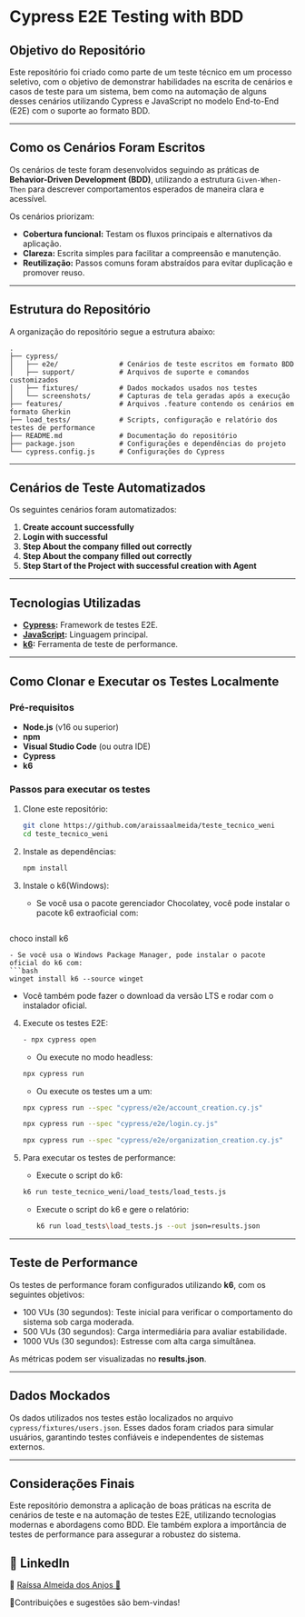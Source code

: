 # Cypress E2E Testing with BDD

## Objetivo do Repositório
Este repositório foi criado como parte de um teste técnico em um processo seletivo, com o objetivo de demonstrar habilidades na escrita de cenários e casos de teste para um sistema, bem como na automação de alguns desses cenários utilizando Cypress e JavaScript no modelo End-to-End (E2E) com o suporte ao formato BDD.

---

## Como os Cenários Foram Escritos
Os cenários de teste foram desenvolvidos seguindo as práticas de **Behavior-Driven Development (BDD)**, utilizando a estrutura `Given-When-Then` para descrever comportamentos esperados de maneira clara e acessível.

Os cenários priorizam:
- **Cobertura funcional:** Testam os fluxos principais e alternativos da aplicação.
- **Clareza:** Escrita simples para facilitar a compreensão e manutenção.
- **Reutilização:** Passos comuns foram abstraídos para evitar duplicação e promover reuso.

---

## Estrutura do Repositório
A organização do repositório segue a estrutura abaixo:

```
.
├── cypress/
│   ├── e2e/               # Cenários de teste escritos em formato BDD
│   ├── support/           # Arquivos de suporte e comandos customizados
│   ├── fixtures/          # Dados mockados usados nos testes
│   └── screenshots/       # Capturas de tela geradas após a execução
├── features/              # Arquivos .feature contendo os cenários em formato Gherkin
├── load_tests/            # Scripts, configuração e relatório dos testes de performance
├── README.md              # Documentação do repositório
├── package.json           # Configurações e dependências do projeto
└── cypress.config.js      # Configurações do Cypress
```

---

## Cenários de Teste Automatizados
Os seguintes cenários foram automatizados:

1. **Create account successfully**
2. **Login with successful**
3. **Step About the company filled out correctly**
4. **Step About the company filled out correctly**
5. **Step Start of the Project with successful creation with Agent**

---

## Tecnologias Utilizadas

- **[Cypress](https://www.cypress.io/):** Framework de testes E2E.
- **[JavaScript](https://developer.mozilla.org/en-US/docs/Web/JavaScript):** Linguagem principal.
- **[k6](https://k6.io/):** Ferramenta de teste de performance.
---

## Como Clonar e Executar os Testes Localmente

### Pré-requisitos
- **Node.js** (v16 ou superior)
- **npm**
- **Visual Studio Code** (ou outra IDE)
- **Cypress**
- **k6**

### Passos para executar os testes

1. Clone este repositório:
   ```bash
   git clone https://github.com/araissaalmeida/teste_tecnico_weni
   cd teste_tecnico_weni
   ```

2. Instale as dependências:
   ```bash
   npm install
   ```

3. Instale o k6(Windows):
   - Se você usa o pacote gerenciador Chocolatey, você pode instalar o pacote k6 extraoficial com:
   ```bash
choco install k6
   ```
   - Se você usa o Windows Package Manager, pode instalar o pacote oficial do k6 com:
   ```bash
winget install k6 --source winget
   ```
   - Você também pode fazer o  download da versão LTS e rodar com o instalador oficial.

4. Execute os testes E2E:
   ```bash
   - npx cypress open
   ```
   - Ou execute no modo headless:
   ```bash
   npx cypress run
   ```
   - Ou execute os testes um a um:
   ```bash
   npx cypress run --spec "cypress/e2e/account_creation.cy.js"
   ```
   ```bash
   npx cypress run --spec "cypress/e2e/login.cy.js"
   ```
   ```bash
   npx cypress run --spec "cypress/e2e/organization_creation.cy.js"
   ```

5. Para executar os testes de performance:
   - Execute o script do k6:
   ```bash
   k6 run teste_tecnico_weni/load_tests/load_tests.js
   ```

   - Execute o script do k6 e gere o relatório:
     ```bash
     k6 run load_tests\load_tests.js --out json=results.json
     ```

---

## Teste de Performance

Os testes de performance foram configurados utilizando **k6**, com os seguintes objetivos:
   - 100 VUs (30 segundos): Teste inicial para verificar o comportamento do sistema sob carga moderada.
   - 500 VUs (30 segundos): Carga intermediária para avaliar estabilidade.
   - 1000 VUs (30 segundos): Estresse com alta carga simultânea.

As métricas podem ser visualizadas no **results.json**.

---

## Dados Mockados

Os dados utilizados nos testes estão localizados no arquivo `cypress/fixtures/users.json`. Esses dados foram criados para simular usuários, garantindo testes confiáveis e independentes de sistemas externos.

---

## Considerações Finais
Este repositório demonstra a aplicação de boas práticas na escrita de cenários de teste e na automação de testes E2E, utilizando tecnologias modernas e abordagens como BDD. Ele também explora a importância de testes de performance para assegurar a robustez do sistema.

## 📌 LinkedIn
📧 [Raíssa Almeida dos Anjos 🐞](https://www.linkedin.com/in/raissaalmeidadosanjos/)

🌟Contribuições e sugestões são bem-vindas!